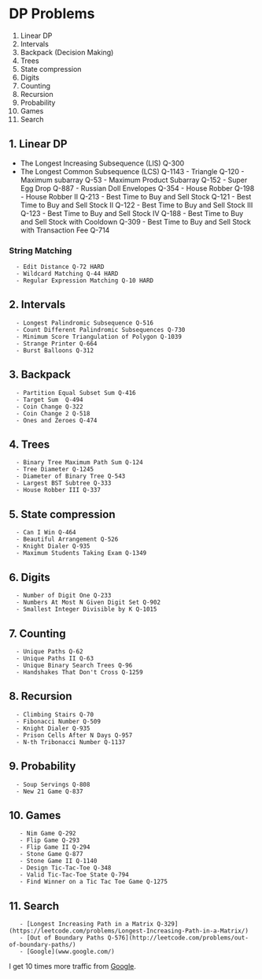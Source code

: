 # DP Problems

1. Linear DP
2. Intervals
3. Backpack (Decision Making)
4. Trees
5. State compression
6. Digits
7. Counting
8. Recursion
9. Probability
10. Games
11. Search

## 1. Linear DP
- The Longest Increasing Subsequence (LIS) Q-300
- The Longest Common Subsequence (LCS) Q-1143
      - Triangle Q-120
      - Maximum subarray Q-53
      - Maximum Product Subarray Q-152
      - Super Egg Drop Q-887
      - Russian Doll Envelopes Q-354
      - House Robber Q-198
      - House Robber II Q-213
      - Best Time to Buy and Sell Stock Q-121
      - Best Time to Buy and Sell Stock II Q-122
      - Best Time to Buy and Sell Stock III Q-123
      - Best Time to Buy and Sell Stock IV Q-188
      - Best Time to Buy and Sell Stock with Cooldown Q-309
      - Best Time to Buy and Sell Stock with Transaction Fee Q-714
### String Matching
      - Edit Distance Q-72 HARD
      - Wildcard Matching Q-44 HARD
      - Regular Expression Matching Q-10 HARD

## 2. Intervals
      - Longest Palindromic Subsequence Q-516
      - Count Different Palindromic Subsequences Q-730
      - Minimum Score Triangulation of Polygon Q-1039
      - Strange Printer Q-664
      - Burst Balloons Q-312

## 3. Backpack
      - Partition Equal Subset Sum Q-416
      - Target Sum  Q-494
      - Coin Change Q-322
      - Coin Change 2 Q-518
      - Ones and Zeroes Q-474

## 4. Trees
      - Binary Tree Maximum Path Sum Q-124
      - Tree Diameter Q-1245
      - Diameter of Binary Tree Q-543
      - Largest BST Subtree Q-333
      - House Robber III Q-337

## 5. State compression
      - Can I Win Q-464
      - Beautiful Arrangement Q-526
      - Knight Dialer Q-935
      - Maximum Students Taking Exam Q-1349

## 6. Digits
      - Number of Digit One Q-233
      - Numbers At Most N Given Digit Set Q-902
      - Smallest Integer Divisible by K Q-1015

## 7. Counting
      - Unique Paths Q-62
      - Unique Paths II Q-63
      - Unique Binary Search Trees Q-96
      - Handshakes That Don't Cross Q-1259

## 8. Recursion
      - Climbing Stairs Q-70
      - Fibonacci Number Q-509
      - Knight Dialer Q-935
      - Prison Cells After N Days Q-957
      - N-th Tribonacci Number Q-1137

## 9. Probability
      - Soup Servings Q-808
      - New 21 Game Q-837

## 10. Games
       - Nim Game Q-292
       - Flip Game Q-293
       - Flip Game II Q-294
       - Stone Game Q-877
       - Stone Game II Q-1140
       - Design Tic-Tac-Toe Q-348
       - Valid Tic-Tac-Toe State Q-794
       - Find Winner on a Tic Tac Toe Game Q-1275

## 11. Search
       - [Longest Increasing Path in a Matrix Q-329](https://leetcode.com/problems/Longest-Increasing-Path-in-a-Matrix/)
       - [Out of Boundary Paths Q-576](http://leetcode.com/problems/out-of-boundary-paths/)
       - [Google](www.google.com/)

I get 10 times more traffic from [Google](https://www.google.com/).
